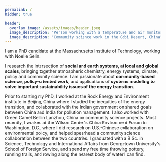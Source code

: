 ```yaml
---
permalink: /
hidden: true

header:
  overlay_image: /assets/images/header.jpeg
  image_description: "Person working with a temperature and air monitor in the desert"
  image_description: "Community science work in the Gobi Desert, China"  
---
```

I am a PhD candidate at the Massachusetts Institute of Technology, working with Noelle Selin.

I research the intersection of **social and earth systems, at local and global scales**, bringing together atmospheric chemistry, energy systems, climate, policy and community science. I am passionate about **community-based science**, **policy-oriented work**, and applications of **systems modeling to solve important sustainability issues of the energy transition**.

Prior to starting my PhD, I worked at the Rock Energy and Environment institute in Beijing, China where I studied the inequities of the energy transition, and collaborated with the Indian government on shared goals between China and India for pollution management. I also worked with Green Camel Bell in Lanzhou, China on community science projects. Most recently, I worked at the Wilson Center's China Environment Forum in Washington, D.C., where I did research on U.S.-Chinese collaboration on environmental policy, and helped spearhead a community science collaboration between the two countries. I graduated with a B.Sc. in Science, Technology and International Affairs from Georgetown University's School of Foreign Service, and spend my free time throwing pottery, running trails, and rowing along the nearest body of water I can find.
